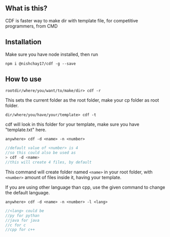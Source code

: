 ## What is this?
CDF is faster way to make dir with template file, for competitive programmers, from CMD

## Installation
Make sure you have node installed, then run

	npm i @nishchay17/cdf -g --save

## How to use

    rootdir/where/you/want/to/make/dir> cdf -r
   This sets the current folder as the root folder, make your cp folder as root folder.
   
	dir/where/you/have/your/template> cdf -t	
cdf will look in this folder for your template, make sure you have "template.txt" here.

	anywhere> cdf -d <name> -n <number>
```javascript
//default value of <number> is 4
//so this could also be used as
> cdf -d <name>
//this will create 4 files, by default
```
	
This command will create folder named  `<name>`  in your root folder, with `<number>` amount of files inside it, having your template. 

If you are using other language than cpp, use the given command to change the default language.

    anywhere> cdf -d <name> -n <number> -l <lang>
```javascript
//<lang> could be 
//py for pythan
//java for java
//c for c
//cpp for c++